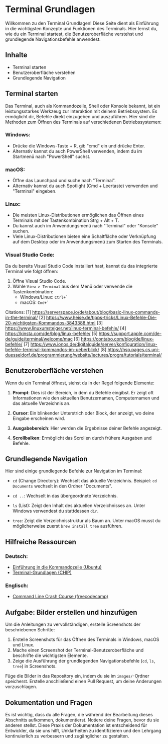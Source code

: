 # Terminal Grundlagen

Willkommen zu den Terminal Grundlagen! Diese Seite dient als Einführung in die wichtigsten Konzepte und Funktionen des Terminals. Hier lernst du, wie du ein Terminal startest, die Benutzeroberfläche verstehst und grundlegende Navigationsbefehle anwendest.

## Inhalte

- Terminal starten
- Benutzeroberfläche verstehen
- Grundlegende Navigation

## Terminal starten

Das Terminal, auch als Kommandozeile, Shell oder Konsole bekannt, ist ein leistungsstarkes Werkzeug zur Interaktion mit deinem Betriebssystem. Es ermöglicht dir, Befehle direkt einzugeben und auszuführen. Hier sind die Methoden zum Öffnen des Terminals auf verschiedenen Betriebssystemen:

### Windows:
- Drücke die Windows-Taste + R, gib "cmd" ein und drücke Enter.
- Alternativ kannst du auch PowerShell verwenden, indem du im Startmenü nach "PowerShell" suchst.

### macOS:
- Öffne das Launchpad und suche nach "Terminal".
- Alternativ kannst du auch Spotlight (Cmd + Leertaste) verwenden und "Terminal" eingeben.

### Linux:
- Die meisten Linux-Distributionen ermöglichen das Öffnen eines Terminals mit der Tastenkombination Strg + Alt + T.
- Du kannst auch im Anwendungsmenü nach "Terminal" oder "Konsole" suchen.
- Viele Linux-Distributionen bieten eine Schaltfläche oder Verknüpfung auf dem Desktop oder im Anwendungsmenü zum Starten des Terminals.

### Visual Studio Code:
Da du bereits Visual Studio Code installiert hast, kannst du das integrierte Terminal wie folgt öffnen:
1. Öffne Visual Studio Code.
2. Wähle `View > Terminal` aus dem Menü oder verwende die Tastenkombination:
   - Windows/Linux: ``Ctrl+` ``
   - macOS: ``Cmd+` ``



Citations:
[1] https://serverspace.io/de/about/blog/basic-linux-commands-in-the-terminal/
[2] https://www.heise.de/tipps-tricks/Linux-Befehle-Die-20-wichtigsten-Kommandos-3843388.html
[3] https://www.linuxumsteiger.net/linux-terminal-befehle/
[4] https://kinsta.com/de/blog/linux-befehle/
[5] https://support.apple.com/de-de/guide/terminal/welcome/mac
[6] https://contabo.com/blog/de/linux-befehle/
[7] https://www.ionos.de/digitalguide/server/konfiguration/linux-befehle-terminal-kommandos-im-ueberblick/
[8] https://hsp.pages.cs.uni-duesseldorf.de/programmierung/website/lectures/progra/tutorials/terminal/

## Benutzeroberfläche verstehen

Wenn du ein Terminal öffnest, siehst du in der Regel folgende Elemente:

1. **Prompt**: Dies ist der Bereich, in dem du Befehle eingibst. Er zeigt oft Informationen wie den aktuellen Benutzernamen, Computernamen und das aktuelle Verzeichnis an.

2. **Cursor**: Ein blinkender Unterstrich oder Block, der anzeigt, wo deine Eingabe erscheinen wird.

3. **Ausgabebereich**: Hier werden die Ergebnisse deiner Befehle angezeigt.

4. **Scrollbalken**: Ermöglicht das Scrollen durch frühere Ausgaben und Befehle.

## Grundlegende Navigation

Hier sind einige grundlegende Befehle zur Navigation im Terminal:

- `cd` (Change Directory): Wechselt das aktuelle Verzeichnis.
  Beispiel: `cd Documents` wechselt in den Ordner "Documents".

- `cd ..`: Wechselt in das übergeordnete Verzeichnis.

- `ls` (List): Zeigt den Inhalt des aktuellen Verzeichnisses an.
  Unter Windows verwendest du stattdessen `dir`.

- `tree`: Zeigt die Verzeichnisstruktur als Baum an.
  Unter macOS musst du möglicherweise zuerst `brew install tree` ausführen.

## Hilfreiche Ressourcen

### Deutsch:
- [Einführung in die Kommandozeile (Ubuntu)](https://wiki.ubuntuusers.de/Einsteiger/Kommandozeile/)
- [Terminal-Grundlagen (CHIP)](https://praxistipps.chip.de/terminal-grundlagen-die-wichtigsten-befehle_41343)

### Englisch:
- [Command Line Crash Course (freecodecamp)](https://www.freecodecamp.org/news/command-line-for-beginners/)

## Aufgabe: Bilder erstellen und hinzufügen

Um die Anleitungen zu vervollständigen, erstelle Screenshots der beschriebenen Schritte:

1. Erstelle Screenshots für das Öffnen des Terminals in Windows, macOS und Linux.
2. Mache einen Screenshot der Terminal-Benutzeroberfläche und beschrifte die wichtigsten Elemente.
3. Zeige die Ausführung der grundlegenden Navigationsbefehle (`cd`, `ls`, `tree`) in Screenshots.

Füge die Bilder in das Repository ein, indem du sie im `images/`-Ordner speicherst. Erstelle anschließend einen Pull Request, um deine Änderungen vorzuschlagen.

## Dokumentation und Fragen

Es ist wichtig, dass du alle Fragen, die während der Bearbeitung dieses Abschnitts aufkommen, dokumentierst. Notiere deine Fragen, bevor du sie anderen stellst. Diese Praxis der Dokumentation ist entscheidend für Entwickler, da sie uns hilft, Unklarheiten zu identifizieren und den Lehrgang kontinuierlich zu verbessern und zugänglicher zu gestalten.